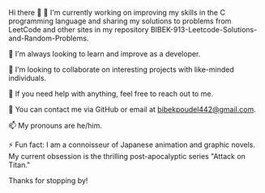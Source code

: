 Hi there 👋
🔭 I'm currently working on improving my skills in the C programming language and sharing my solutions to problems from LeetCode and other sites in my repository BIBEK-913-Leetcode-Solutions-and-Random-Problems.

🌱 I'm always looking to learn and improve as a developer.

👯 I'm looking to collaborate on interesting projects with like-minded individuals.

🤔 If you need help with anything, feel free to reach out to me.

💬 You can contact me via GitHub or email at bibekpoudel442@gmail.com.

📫 My pronouns are he/him.

⚡ Fun fact: I am a connoisseur of Japanese animation and graphic novels. My current obsession is the thrilling post-apocalyptic series "Attack on Titan."

Thanks for stopping by!
